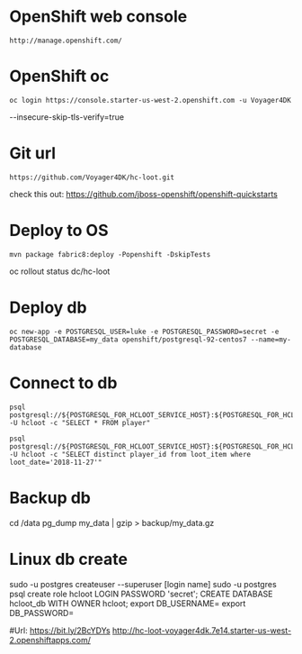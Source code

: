 # OpenShift web console
	http://manage.openshift.com/

# OpenShift oc
	oc login https://console.starter-us-west-2.openshift.com -u Voyager4DK 
--insecure-skip-tls-verify=true

# Git url
	https://github.com/Voyager4DK/hc-loot.git
check this out: 
	https://github.com/jboss-openshift/openshift-quickstarts

# Deploy to OS
	mvn package fabric8:deploy -Popenshift -DskipTests

oc rollout status dc/hc-loot

# Deploy db
	oc new-app -e POSTGRESQL_USER=luke -e POSTGRESQL_PASSWORD=secret -e POSTGRESQL_DATABASE=my_data openshift/postgresql-92-centos7 --name=my-database

# Connect to db
	psql postgresql://${POSTGRESQL_FOR_HCLOOT_SERVICE_HOST}:${POSTGRESQL_FOR_HCLOOT_SERVICE_PORT}/hcloot_db -U hcloot -c "SELECT * FROM player"
	
	psql postgresql://${POSTGRESQL_FOR_HCLOOT_SERVICE_HOST}:${POSTGRESQL_FOR_HCLOOT_SERVICE_PORT}/hcloot_db -U hcloot -c "SELECT distinct player_id from loot_item where loot_date='2018-11-27'"

# Backup db
cd /data
pg_dump my_data | gzip > backup/my_data.gz

# Linux db create
sudo -u postgres createuser --superuser [login name]
sudo -u postgres psql
create role hcloot LOGIN PASSWORD 'secret';
CREATE DATABASE hcloot_db WITH OWNER hcloot;
export DB_USERNAME=
export DB_PASSWORD=

#Url:
	https://bit.ly/2BcYDYs
	http://hc-loot-voyager4dk.7e14.starter-us-west-2.openshiftapps.com/
